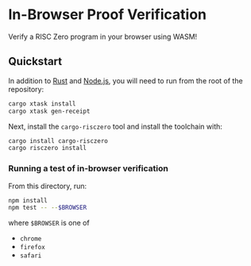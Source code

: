 # In-Browser Proof Verification

Verify a RISC Zero program in your browser using WASM!

## Quickstart

In addition to [Rust] and [Node.js], you will need to run from the root of the repository:

```bash
cargo xtask install
cargo xtask gen-receipt
```

Next, install the `cargo-risczero` tool and install the toolchain with:

```bash
cargo install cargo-risczero
cargo risczero install
```

### Running a test of in-browser verification

From this directory, run:

```bash
npm install
npm test -- --$BROWSER
```

where `$BROWSER` is one of
- `chrome`
- `firefox`
- `safari`

[Rust]: https://doc.rust-lang.org/cargo/getting-started/installation.html
[Node.js]: https://nodejs.dev/en/learn/how-to-install-nodejs/
